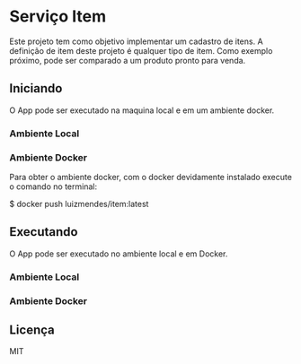# Serviço Item

Este projeto tem como objetivo implementar um cadastro de itens. A definição de item deste projeto é qualquer tipo de item. Como exemplo próximo, pode ser comparado a um produto pronto para venda.

## Iniciando

O App pode ser executado na maquina local e em um ambiente docker.

### Ambiente Local

### Ambiente Docker

Para obter o ambiente docker, com o docker devidamente instalado execute o comando no terminal:

$ docker push luizmendes/item:latest


## Executando

O App pode ser executado no ambiente local e em Docker.

### Ambiente Local

### Ambiente Docker

## Licença

MIT
